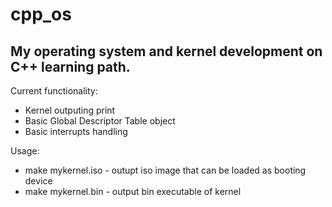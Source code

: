 # cpp_os
<h2>My operating system and kernel development on C++ learning path.</h2>
<div><p> Current functionality: </p>
<ul>
  <li>Kernel outputing print</li>
  <li>Basic Global Descriptor Table object</li>
  <li>Basic interrupts handling</li>
</ul>
  </div>
  <div>
<p> Usage: </p>
<ul>
  <li>make mykernel.iso - outupt iso image that can be loaded as booting device</li>
  <li>make mykernel.bin - output bin executable of kernel</li>
</ul></div>
